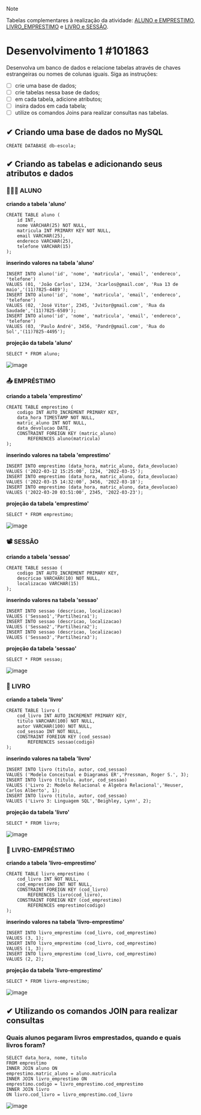 > [!NOTE]
> Tabelas complementares à realização da atividade:
> [ALUNO e EMPRESTIMO](https://github.com/alcangio/db-ESCOLA/blob/main/Imagem01_Atividade06_BancoDeDadosI.png), 
> [LIVRO_EMPRESTIMO](https://github.com/alcangio/db-ESCOLA/blob/main/Imagem02_Atividade06_BancoDeDadosI.png) e
> [LIVRO e SESSÃO](https://github.com/alcangio/db-ESCOLA/blob/main/Imagem03_Atividade06_BancoDeDadosI.png).

# Desenvolvimento 1 #101863
Desenvolva um banco de dados e relacione tabelas através de chaves estrangeiras ou nomes de colunas iguais. Siga as instruções:
- [ ] crie uma base de dados; 
- [ ] crie tabelas nessa base de dados;
- [ ] em cada tabela, adicione atributos;
- [ ] insira dados em cada tabela;
- [ ] utilize os comandos Joins para realizar consultas nas tabelas. 

## ✔ Criando uma base de dados no MySQL
```
CREATE DATABASE db-escola;
```
## ✔ Criando as tabelas e adicionando seus atributos e dados
### 👨🏼‍🎓 ALUNO
**criando a tabela 'aluno'**
```
CREATE TABLE aluno (
    id INT,
    nome VARCHAR(25) NOT NULL,
    matricula INT PRIMARY KEY NOT NULL,
    email VARCHAR(25),
    endereco VARCHAR(25),
    telefone VARCHAR(15)
);
```
**inserindo valores na tabela 'aluno'**
```
INSERT INTO aluno('id', 'nome', 'matricula', 'email', 'endereco', 'telefone')
VALUES (01, 'João Carlos', 1234, 'Jcarlos@gmail.com', 'Rua 13 de maio','(11)7825-4489');
INSERT INTO aluno('id', 'nome', 'matricula', 'email', 'endereco', 'telefone')
VALUES (02, 'José Vitor', 2345, 'Jvitor@gmail.com', 'Rua da Saudade','(11)7825-6589');
INSERT INTO aluno('id', 'nome', 'matricula', 'email', 'endereco', 'telefone')
VALUES (03, 'Paulo André', 3456, 'Pandr@gmail.com', 'Rua do Sol','(11)7825-4495');
```
**projeção da tabela 'aluno'**
```
SELECT * FROM aluno;
```
![image](https://github.com/alcangio/bancoDados2/assets/142796669/f92f4867-aa4f-4ee5-9dec-f6e96d1c4303)

### 📤 EMPRÉSTIMO
**criando a tabela 'emprestimo'**
```
CREATE TABLE emprestimo (
    codigo INT AUTO_INCREMENT PRIMARY KEY,
    data_hora TIMESTAMP NOT NULL,
    matric_aluno INT NOT NULL,
    data_devolucao DATE,
    CONSTRAINT FOREIGN KEY (matric_aluno)
    	REFERENCES aluno(matricula)
);
```
**inserindo valores na tabela 'emprestimo'**
```
INSERT INTO emprestimo (data_hora, matric_aluno, data_devolucao)
VALUES ('2022-03-12 15:25:00', 1234, '2022-03-15');
INSERT INTO emprestimo (data_hora, matric_aluno, data_devolucao)
VALUES ('2022-03-15 14:32:00', 3456, '2022-03-18');
INSERT INTO emprestimo (data_hora, matric_aluno, data_devolucao)
VALUES ('2022-03-20 03:51:00', 2345, '2022-03-23');
```
**projeção da tabela 'emprestimo'**
```
SELECT * FROM emprestimo;
```
![image](https://github.com/alcangio/bancoDados2/assets/142796669/82a0fb1f-a3ed-4c43-86f5-182f9b2e1c8d)

### 📽 SESSÃO
**criando a tabela 'sessao'**
```
CREATE TABLE sessao (
    codigo INT AUTO_INCREMENT PRIMARY KEY,
    descricao VARCHAR(10) NOT NULL,
    localizacao VARCHAR(15)
);
```
**inserindo valores na tabela 'sessao'**
```
INSERT INTO sessao (descricao, localizacao)
VALUES ('Sessao1','Partilheira1');
INSERT INTO sessao (descricao, localizacao)
VALUES ('Sessao2','Partilheira2');
INSERT INTO sessao (descricao, localizacao)
VALUES ('Sessao3','Partilheira3');
```
**projeção da tabela 'sessao'**
```
SELECT * FROM sessao;
```
![image](https://github.com/alcangio/bancoDados2/assets/142796669/2859b1d3-fb12-44e5-80ee-80b3c38970fe)

### 📖 LIVRO
**criando a tabela 'livro'**
```
CREATE TABLE livro (
    cod_livro INT AUTO_INCREMENT PRIMARY KEY,
    titulo VARCHAR(100) NOT NULL,
    autor VARCHAR(100) NOT NULL,
    cod_sessao INT NOT NULL,
    CONSTRAINT FOREIGN KEY (cod_sessao)
    	REFERENCES sessao(codigo)
);
```
**inserindo valores na tabela 'livro'**
```
INSERT INTO livro (titulo, autor, cod_sessao)
VALUES ('Modelo Conceitual e Diagramas ER','Pressman, Roger S.', 3);
INSERT INTO livro (titulo, autor, cod_sessao)
VALUES ('Livro 2: Modelo Relacional e Álgebra Relacional','Heuser, Carlos Alberto', 1);
INSERT INTO livro (titulo, autor, cod_sessao)
VALUES ('Livro 3: Linguagem SQL','Beighley, Lynn', 2);
```
**projeção da tabela 'livro'**
```
SELECT * FROM livro;
```
![image](https://github.com/alcangio/bancoDados2/assets/142796669/13568841-5ca7-476e-9600-065de6023a26)

### 📑 LIVRO-EMPRÉSTIMO
**criando a tabela 'livro-emprestimo'**
```
CREATE TABLE livro_emprestimo (
	cod_livro INT NOT NULL,
	cod_emprestimo INT NOT NULL,
	CONSTRAINT FOREIGN KEY (cod_livro)
		REFERENCES livro(cod_livro),
	CONSTRAINT FOREIGN KEY (cod_emprestimo)
		REFERENCES emprestimo(codigo)
);
```
**inserindo valores na tabela 'livro-emprestimo'**
```
INSERT INTO livro_emprestimo (cod_livro, cod_emprestimo)
VALUES (3, 1);
INSERT INTO livro_emprestimo (cod_livro, cod_emprestimo)
VALUES (1, 3);
INSERT INTO livro_emprestimo (cod_livro, cod_emprestimo)
VALUES (2, 2);
```
**projeção da tabela 'livro-emprestimo'**
```
SELECT * FROM livro-emprestimo;
```
![image](https://github.com/alcangio/bancoDados2/assets/142796669/91ebf162-300b-474c-9938-3ae7aa7222ca)

## ✔ Utilizando os comandos JOIN para realizar consultas
### Quais alunos pegaram livros emprestados, quando e quais livros foram?
```
SELECT data_hora, nome, titulo
FROM emprestimo 
INNER JOIN aluno ON 
emprestimo.matric_aluno = aluno.matricula
INNER JOIN livro_emprestimo ON 
emprestimo.codigo = livro_emprestimo.cod_emprestimo
INNER JOIN livro
ON livro.cod_livro = livro_emprestimo.cod_livro
```
![image](https://github.com/alcangio/bancoDados2/assets/142796669/89adca19-2afb-484f-80cc-572b8b05f6df)


